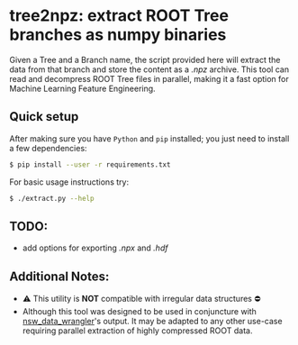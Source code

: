 # **tree2npz**: extract ROOT Tree branches as numpy binaries

Given a Tree and a Branch name, the script provided here will extract the data from that branch and store the content as a *.npz* archive. This tool can read and decompress ROOT Tree files in parallel, making it a fast option for Machine Learning Feature Engineering.

## Quick setup
After making sure you have ```Python``` and ```pip``` installed; you just need to install a few dependencies:
```sh
$ pip install --user -r requirements.txt 
```

For basic usage instructions try:
```sh
$ ./extract.py --help
```

## TODO:
- add options for exporting *.npx* and *.hdf*

## Additional Notes:
- ⚠️ This utility is **NOT** compatible with irregular data structures ⛔️
- Although this tool was designed to be used in conjuncture with [nsw_data_wrangler](https://gitlab.cern.ch/ml4nswtp/nsw_data_wrangler)'s output. It may be adapted to any other use-case requiring parallel extraction of highly compressed ROOT data.

